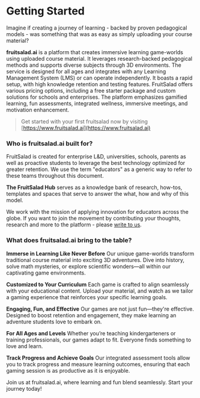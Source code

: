 # Getting Started

Imagine if creating a journey of learning - backed by proven pedagogical models - was something that was as easy as simply uploading your course material?

**fruitsalad.ai** is a platform that creates immersive learning game-worlds using uploaded course material. It leverages research-backed pedagogical methods and supports diverse subjects through 3D environments. The service is designed for all ages and integrates with any Learning Management System (LMS) or can operate independently. It boasts a rapid setup, with high knowledge retention and testing features. FruitSalad offers various pricing options, including a free starter package and custom solutions for schools and enterprises. The platform emphasizes gamified learning, fun assessments, integrated wellness, immersive meetings, and motivation enhancement.

> Get started with your first fruitsalad now by visiting [https://www.fruitsalad.ai](https://www.fruitsalad.ai)

### **Who is fruitsalad.ai built for?**

FruitSalad is created for enterprise L\&D, universities, schools, parents as well as proactive students to leverage the best technology optimized for greater retention. We use the term "educators" as a generic way to refer to these teams throughout this document.

**The FruitSalad Hub** serves as a knowledge bank of research, how-tos, templates and spaces that serve to answer the what, how and why of this model.

We work with the mission of applying innovation for educators across the globe. If you want to join the movement by contributing your thoughts, research and more to the platform - please [write to us](https://gmetri.com/contact).

### **What does fruitsalad.ai bring to the table?**

**Immerse in Learning Like Never Before** Our unique game-worlds transform traditional course material into exciting 3D adventures. Dive into history, solve math mysteries, or explore scientific wonders—all within our captivating game environments.

**Customized to Your Curriculum** Each game is crafted to align seamlessly with your educational content. Upload your material, and watch as we tailor a gaming experience that reinforces your specific learning goals.

**Engaging, Fun, and Effective** Our games are not just fun—they're effective. Designed to boost retention and engagement, they make learning an adventure students love to embark on.

**For All Ages and Levels** Whether you’re teaching kindergarteners or training professionals, our games adapt to fit. Everyone finds something to love and learn.

**Track Progress and Achieve Goals** Our integrated assessment tools allow you to track progress and measure learning outcomes, ensuring that each gaming session is as productive as it is enjoyable.

Join us at fruitsalad.ai, where learning and fun blend seamlessly. Start your journey today!
